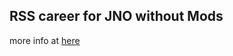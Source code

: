 ## RSS career for JNO without Mods<br>
more info at [here](https://www.simplerockets.com/Forums/View/287315)
